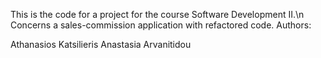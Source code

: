 This is the code for a project for the course Software Development II.\n
Concerns a sales-commission application with refactored code.
Authors:

Athanasios Katsilieris
Anastasia Arvanitidou
